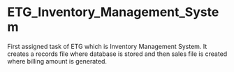 # ETG_Inventory_Management_System
First assigned task of ETG which is Inventory Management System. It creates a records file where database is stored and then sales file is created where billing amount is generated.
